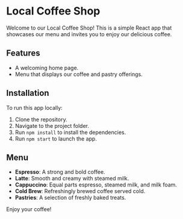 # Local Coffee Shop

Welcome to our Local Coffee Shop! This is a simple React app that showcases our menu and invites you to enjoy our delicious coffee.

## Features
- A welcoming home page.
- Menu that displays our coffee and pastry offerings.

## Installation
To run this app locally:
1. Clone the repository.
2. Navigate to the project folder.
3. Run `npm install` to install the dependencies.
4. Run `npm start` to launch the app.

## Menu
- **Espresso**: A strong and bold coffee.
- **Latte**: Smooth and creamy with steamed milk.
- **Cappuccino**: Equal parts espresso, steamed milk, and milk foam.
- **Cold Brew**: Refreshingly brewed coffee served cold.
- **Pastries**: A selection of freshly baked treats.

Enjoy your coffee!